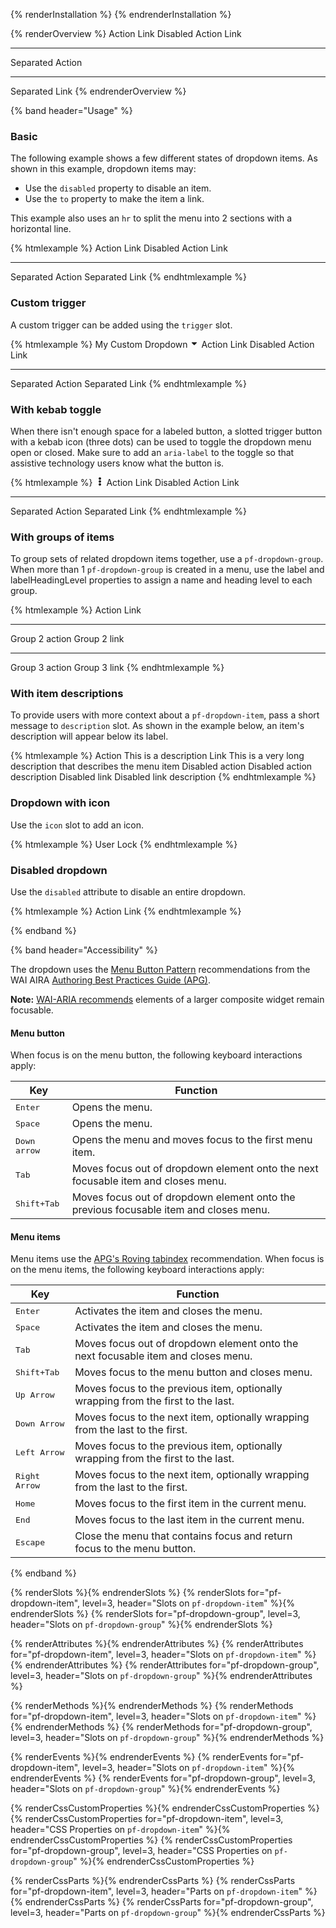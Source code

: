{% renderInstallation %} {% endrenderInstallation %}

<script type="module">
import '@patternfly/elements/pf-dropdown/pf-dropdown.js';
</script>

{% renderOverview %}
  <pf-dropdown>
    <pf-dropdown-item>Action</pf-dropdown-item>
    <pf-dropdown-item href="#">Link</pf-dropdown-item>
    <pf-dropdown-item disabled>Disabled Action</pf-dropdown-item>
    <pf-dropdown-item disabled href="#">Link</pf-dropdown-item>
    <hr>
    <pf-dropdown-item>Separated Action</pf-dropdown-item>
    <hr>
    <pf-dropdown-item href="#">Separated Link</pf-dropdown-item>
  </pf-dropdown>
{% endrenderOverview %}

{% band header="Usage" %}

### Basic

The following example shows a few different states of dropdown items. As shown in this example, dropdown items may:

- Use the `disabled` property to disable an item.
- Use the `to` property to make the item a link.

This example also uses an `hr` to split the menu into 2 sections with a horizontal line.

{% htmlexample %}
  <pf-dropdown>
    <pf-dropdown-item>Action</pf-dropdown-item>
    <pf-dropdown-item href="#">Link</pf-dropdown-item>
    <pf-dropdown-item disabled>Disabled Action</pf-dropdown-item>
    <pf-dropdown-item disabled href="#">Link</pf-dropdown-item>
    <hr>
    <pf-dropdown-item>Separated Action</pf-dropdown-item>
    <pf-dropdown-item href="#">Separated Link</pf-dropdown-item>
  </pf-dropdown>
{% endhtmlexample %}

### Custom trigger

A custom trigger can be added using the `trigger` slot.

{% htmlexample %}
  <pf-dropdown>
    <pf-button slot="trigger" variant="control">
      My Custom Dropdown 
      <svg viewBox="0 0 320 512" fill="currentColor" aria-hidden="true"  width="1em" height="1em"><path d="M31.3 192h257.3c17.8 0 26.7 21.5 14.1 34.1L174.1 354.8c-7.8 7.8-20.5 7.8-28.3 0L17.2 226.1C4.6 213.5 13.5 192 31.3 192z"></path></svg>
    </pf-button>
    <pf-dropdown-item>Action</pf-dropdown-item>
    <pf-dropdown-item href="#">Link</pf-dropdown-item>
    <pf-dropdown-item disabled>Disabled Action</pf-dropdown-item>
    <pf-dropdown-item disabled href="#">Link</pf-dropdown-item>
    <hr>
    <pf-dropdown-item>Separated Action</pf-dropdown-item>
    <pf-dropdown-item href="#">Separated Link</pf-dropdown-item>
  </pf-dropdown>
{% endhtmlexample %}

### With kebab toggle

When there isn't enough space for a labeled button, a slotted trigger button with a kebab icon (three dots) can be used to toggle the dropdown menu open or closed. Make sure to add an `aria-label` to the toggle so that assistive technology users know what the button is.

{% htmlexample %}
<pf-dropdown>
  <pf-button slot="trigger" aria-label="Toggle" plain>
    <svg viewBox="0 0 192 512" fill="currentColor" aria-hidden="true" role="img" width="1em" height="1em"><path d="M96 184c39.8 0 72 32.2 72 72s-32.2 72-72 72-72-32.2-72-72 32.2-72 72-72zM24 80c0 39.8 32.2 72 72 72s72-32.2 72-72S135.8 8 96 8 24 40.2 24 80zm0 352c0 39.8 32.2 72 72 72s72-32.2 72-72-32.2-72-72-72-72 32.2-72 72z"></path></svg>
  </pf-button>
  <pf-dropdown-item>Action</pf-dropdown-item>
  <pf-dropdown-item href="#">Link</pf-dropdown-item>
  <pf-dropdown-item disabled>Disabled Action</pf-dropdown-item>
  <pf-dropdown-item disabled href="#">Link</pf-dropdown-item>
  <hr>
  <pf-dropdown-item>Separated Action</pf-dropdown-item>
  <pf-dropdown-item href="#">Separated Link</pf-dropdown-item>
</pf-dropdown>
{% endhtmlexample %}

### With groups of items

To group sets of related dropdown items together, use a `pf-dropdown-group`. When more than 1 `pf-dropdown-group` is created in a menu, use the label and labelHeadingLevel properties to assign a name and heading level to each group.

{% htmlexample %}
<pf-dropdown>
  <pf-dropdown-group>
    <pf-dropdown-item>Action</pf-dropdown-item>
    <pf-dropdown-item href="#">Link</pf-dropdown-item>
  </pf-dropdown-group>
  <hr>
  <pf-dropdown-group label="Group 2">
    <pf-dropdown-item>Group 2 action</pf-dropdown-item>
    <pf-dropdown-item href="#">Group 2 link</pf-dropdown-item>
  </pf-dropdown-group>
  <hr>
  <pf-dropdown-group label="Group 3">
    <pf-dropdown-item>Group 3 action</pf-dropdown-item>
    <pf-dropdown-item href="#">Group 3 link</pf-dropdown-item>
  </pf-dropdown-group>
</pf-dropdown>
{% endhtmlexample %}

### With item descriptions

To provide users with more context about a `pf-dropdown-item`, pass a short message to `description` slot. As shown in the example below, an item's description will appear below its label.

{% htmlexample %}
<pf-dropdown>
  <pf-dropdown-item>
    Action
    <span slot="description">This is a description</span>
  </pf-dropdown-item>
  <pf-dropdown-item href="#">
    Link
    <span slot="description">This is a very long description that describes the menu item</span>
  </pf-dropdown-item>
  <pf-dropdown-item disabled>
    Disabled action
    <span slot="description">Disabled action description</span>
  </pf-dropdown-item>
  <pf-dropdown-item disabled href="#">
    Disabled link
    <span slot="description">Disabled link description</span>
  </pf-dropdown-item>
</pf-dropdown>
{% endhtmlexample %}

### Dropdown with icon

Use the `icon` slot to add an icon.

{% htmlexample %}
<pf-dropdown>
  <pf-dropdown-item>
    <pf-icon icon="user" aria-label="user" size="md" slot="icon"></pf-icon>
    User
  </pf-dropdown-item>
  <pf-dropdown-item>
    <pf-icon icon="lock" aria-label="user" size="md" slot="icon"></pf-icon>
    Lock
  </pf-dropdown-item>
</pf-dropdown>
{% endhtmlexample %}

### Disabled dropdown

Use the `disabled` attribute to disable an entire dropdown.

{% htmlexample %}
<pf-dropdown disabled>
  <pf-dropdown-item>Action</pf-dropdown-item>
  <pf-dropdown-item href="#">Link</pf-dropdown-item>
</pf-dropdown>
{% endhtmlexample %}

{% endband %}

{% band header="Accessibility" %}

The dropdown uses the [Menu Button Pattern](https://www.w3.org/WAI/ARIA/apg/patterns/menu-button/) recommendations from the WAI AIRA [Authoring Best Practices Guide (APG)](https://www.w3.org/WAI/ARIA/apg).

**Note:** [WAI-ARIA recommends](https://www.w3.org/WAI/ARIA/apg/practices/keyboard-interface/#focusabilityofdisabledcontrols) elements of a larger composite widget remain focusable.

#### Menu button

When focus is on the menu button, the following keyboard interactions apply:

| Key                   | Function                                                                              |
| --------------------- | ------------------------------------------------------------------------------------- |
| <kbd>Enter</kbd>      | Opens the menu.                                                                       |
| <kbd>Space</kbd>      | Opens the menu.                                                                       |
| <kbd>Down arrow</kbd> | Opens the menu and moves focus to the first menu item.                                |
| <kbd>Tab</kbd>        | Moves focus out of dropdown element onto the next focusable item and closes menu.     |
| <kbd>Shift+Tab</kbd>  | Moves focus out of dropdown element onto the previous focusable item and closes menu. |

#### Menu items

Menu items use the [APG's Roving tabindex](https://www.w3.org/WAI/ARIA/apg/practices/keyboard-interface/#kbd_roving_tabindex) recommendation. When focus is on the menu items, the following keyboard interactions apply:

| Key                    | Function                                                                          |
| ---------------------- | --------------------------------------------------------------------------------- |
| <kbd>Enter</kbd>       | Activates the item and closes the menu.                                           |
| <kbd>Space</kbd>       | Activates the item and closes the menu.                                           |
| <kbd>Tab</kbd>         | Moves focus out of dropdown element onto the next focusable item and closes menu. |
| <kbd>Shift+Tab</kbd>   | Moves focus to the menu button and closes menu.                                   |
| <kbd>Up Arrow</kbd>    | Moves focus to the previous item, optionally wrapping from the first to the last. |
| <kbd>Down Arrow</kbd>  | Moves focus to the next item, optionally wrapping from the last to the first.     |
| <kbd>Left Arrow</kbd>  | Moves focus to the previous item, optionally wrapping from the first to the last. |
| <kbd>Right Arrow</kbd> | Moves focus to the next item, optionally wrapping from the last to the first.     |
| <kbd>Home</kbd>        | Moves focus to the first item in the current menu.                                |
| <kbd>End</kbd>         | Moves focus to the last item in the current menu.                                 |
| <kbd>Escape</kbd>      | Close the menu that contains focus and return focus to the menu button.           |

{% endband %}

{% renderSlots %}{% endrenderSlots %}
{% renderSlots for="pf-dropdown-item", level=3, header="Slots on `pf-dropdown-item`" %}{% endrenderSlots %}
{% renderSlots for="pf-dropdown-group", level=3, header="Slots on `pf-dropdown-group`" %}{% endrenderSlots %}

{% renderAttributes %}{% endrenderAttributes %}
{% renderAttributes for="pf-dropdown-item", level=3, header="Slots on `pf-dropdown-item`" %}{% endrenderAttributes %}
{% renderAttributes for="pf-dropdown-group", level=3, header="Slots on `pf-dropdown-group`" %}{% endrenderAttributes %}

{% renderMethods %}{% endrenderMethods %}
{% renderMethods for="pf-dropdown-item", level=3, header="Slots on `pf-dropdown-item`" %}{% endrenderMethods %}
{% renderMethods for="pf-dropdown-group", level=3, header="Slots on `pf-dropdown-group`" %}{% endrenderMethods %}

{% renderEvents %}{% endrenderEvents %}
{% renderEvents for="pf-dropdown-item", level=3, header="Slots on `pf-dropdown-item`" %}{% endrenderEvents %}
{% renderEvents for="pf-dropdown-group", level=3, header="Slots on `pf-dropdown-group`" %}{% endrenderEvents %}

{% renderCssCustomProperties %}{% endrenderCssCustomProperties %}
{% renderCssCustomProperties for="pf-dropdown-item", level=3, header="CSS Properties on `pf-dropdown-item`" %}{% endrenderCssCustomProperties %}
{% renderCssCustomProperties for="pf-dropdown-group", level=3, header="CSS Properties on `pf-dropdown-group`" %}{% endrenderCssCustomProperties %}

{% renderCssParts %}{% endrenderCssParts %}
{% renderCssParts for="pf-dropdown-item", level=3, header="Parts on `pf-dropdown-item`" %}{% endrenderCssParts %}
{% renderCssParts for="pf-dropdown-group", level=3, header="Parts on `pf-dropdown-group`" %}{% endrenderCssParts %}
